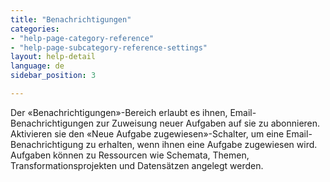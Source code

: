 ```yaml
---
title: "Benachrichtigungen"
categories:
- "help-page-category-reference"
- "help-page-subcategory-reference-settings"
layout: help-detail
language: de
sidebar_position: 3

---
```


Der &laquo;Benachrichtigungen&raquo;-Bereich erlaubt es ihnen, Email-Benachrichtigungen zur Zuweisung neuer Aufgaben auf sie zu abonnieren. Aktivieren sie den &laquo;Neue Aufgabe zugewiesen&raquo;-Schalter, um eine Email-Benachrichtigung zu erhalten, wenn ihnen eine Aufgabe zugewiesen wird. Aufgaben können zu Ressourcen wie Schemata, Themen, Transformationsprojekten und Datensätzen angelegt werden.